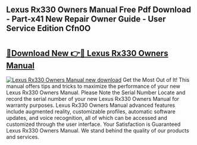 ## Lexus Rx330 Owners Manual Free Pdf Download - Part-x41 New Repair Owner Guide - User Service Edition Cfn0O

# <h2><a href="http://bc14273.oget.top/?id=Lexus+Rx330+Owners+Manual">🔗Download New 👉🔴 Lexus Rx330 Owners Manual</a></h2>

[![Lexus Rx330 Owners Manual new download](https://i.imgur.com/5g1atiW.png)](http://bc14273.oget.top/?id=Lexus+Rx330+Owners+Manual)
Get the Most Out of It! This manual offers tips and tricks to maximize the performance of your new Lexus Rx330 Owners Manual. Please Note the Serial Number Locate and record the serial number of your new Lexus Rx330 Owners Manual for warranty purposes. Lexus Rx330 Owners Manual advanced features include augmented reality, customizable profiles, automatic software updates, and voice recognition, all of which can be accessed and customized through the user interface. Your Satisfaction is Guaranteed Lexus Rx330 Owners Manual. We stand behind the quality of our products and services.
